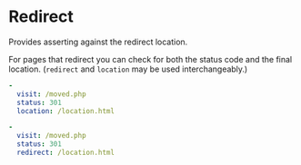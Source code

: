 # Redirect

Provides asserting against the redirect location.

For pages that redirect you can check for both the status code and the final location.  (`redirect` and `location` may be used interchangeably.)

```yaml
-
  visit: /moved.php
  status: 301
  location: /location.html

-
  visit: /moved.php
  status: 301
  redirect: /location.html
```
